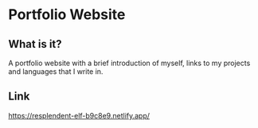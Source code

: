 # Portfolio Website

## What is it?

A portfolio website with a brief introduction of myself, links to my projects and languages that I write in.

## Link

https://resplendent-elf-b9c8e9.netlify.app/
 


